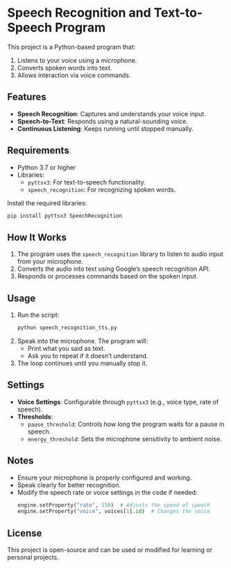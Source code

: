 # Speech Recognition and Text-to-Speech Program

This project is a Python-based program that:
1. Listens to your voice using a microphone.
2. Converts spoken words into text.
3. Allows interaction via voice commands.

## Features
- **Speech Recognition**: Captures and understands your voice input.
- **Speech-to-Text**: Responds using a natural-sounding voice.
- **Continuous Listening**: Keeps running until stopped manually.

## Requirements
- Python 3.7 or higher
- Libraries:
  - `pyttsx3`: For text-to-speech functionality.
  - `speech_recognition`: For recognizing spoken words.

Install the required libraries:
```bash
pip install pyttsx3 SpeechRecognition
```

## How It Works
1. The program uses the `speech_recognition` library to listen to audio input from your microphone.
2. Converts the audio into text using Google’s speech recognition API.
3. Responds or processes commands based on the spoken input.

## Usage
1. Run the script:
   ```bash
   python speech_recognition_tts.py
   ```
2. Speak into the microphone. The program will:
   - Print what you said as text.
   - Ask you to repeat if it doesn’t understand.
3. The loop continues until you manually stop it.

## Settings
- **Voice Settings**: Configurable through `pyttsx3` (e.g., voice type, rate of speech).
- **Thresholds**:
  - `pause_threshold`: Controls how long the program waits for a pause in speech.
  - `energy_threshold`: Sets the microphone sensitivity to ambient noise.

## Notes
- Ensure your microphone is properly configured and working.
- Speak clearly for better recognition.
- Modify the speech rate or voice settings in the code if needed:
  ```python
  engine.setProperty("rate", 150)  # Adjusts the speed of speech
  engine.setProperty("voice", voices[1].id)  # Changes the voice
  ```

## License
This project is open-source and can be used or modified for learning or personal projects.
